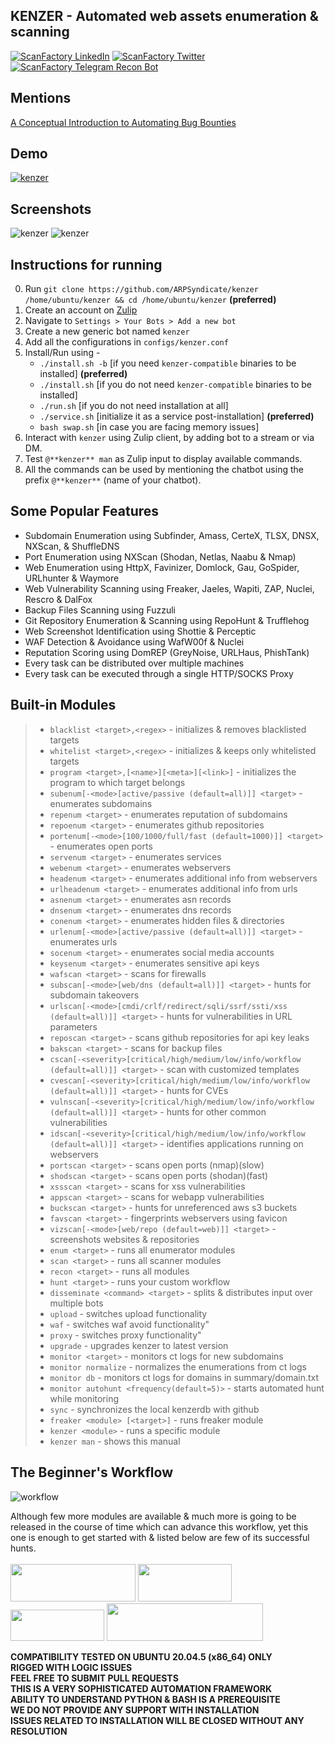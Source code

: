 <div align='left'><p><h2>KENZER - Automated web assets enumeration & scanning</h2><div id='badges'><a href='https://www.linkedin.com/company/scanfactory-io'><img src='https://img.shields.io/badge/LinkedIn-black?style=for-the-badge&logo=linkedin&logoColor=white' alt='ScanFactory LinkedIn'/></a> <a href='https://twitter.com/scanfactory_io'><img src='https://img.shields.io/badge/Twitter-black?style=for-the-badge&logo=twitter&logoColor=white' alt='ScanFactory Twitter'/></a> <a href='https://t.me/scanfactorybot'><img src='https://img.shields.io/badge/Telegram Recon Bot-black?style=for-the-badge&logo=telegram&logoColor=white' alt='ScanFactory Telegram Recon Bot'/></a></div></p></div>

## Mentions

[A Conceptual Introduction to Automating Bug Bounties](https://g147.medium.com/a-conceptual-introduction-to-automating-bug-bounties-ft-arpsyndicate-yeswehack-scanfactory-f2468f345d7)<br>

## Demo

[![kenzer](screenshots/yt-thumbnail.png)](https://www.youtube.com/watch?v=pD0IRloikz8)

## Screenshots

![kenzer](screenshots/kenzer0.png)
![kenzer](screenshots/kenzer1.png)

## Instructions for running

0. Run `git clone https://github.com/ARPSyndicate/kenzer /home/ubuntu/kenzer && cd /home/ubuntu/kenzer` **(preferred)**<br>
1. Create an account on [Zulip](https://zulipchat.com)<br>
2. Navigate to `Settings > Your Bots > Add a new bot`<br>
3. Create a new generic bot named `kenzer`<br>
4. Add all the configurations in `configs/kenzer.conf`<br>
5. Install/Run using - <br>
   - `./install.sh -b` [if you need `kenzer-compatible` binaries to be installed] **(preferred)**<br>
   - `./install.sh` [if you do not need `kenzer-compatible` binaries to be installed]<br>
   - `./run.sh` [if you do not need installation at all]<br>
   - `./service.sh` [initialize it as a service post-installation] **(preferred)**<br>
   - `bash swap.sh` [in case you are facing memory issues]
6. Interact with `kenzer` using Zulip client, by adding bot to a stream or via DM.<br>
7. Test `@**kenzer** man` as Zulip input to display available commands.<br>
8. All the commands can be used by mentioning the chatbot using the prefix `@**kenzer**` (name of your chatbot).<br>

## Some Popular Features
- Subdomain Enumeration using Subfinder, Amass, CerteX, TLSX, DNSX, NXScan, & ShuffleDNS
- Port Enumeration using NXScan (Shodan, Netlas, Naabu & Nmap)
- Web Enumeration using HttpX, Favinizer, Domlock, Gau, GoSpider, URLhunter & Waymore
- Web Vulnerability Scanning using Freaker, Jaeles, Wapiti, ZAP, Nuclei, Rescro & DalFox
- Backup Files Scanning using Fuzzuli
- Git Repository Enumeration & Scanning using RepoHunt & Trufflehog
- Web Screenshot Identification using Shottie & Perceptic
- WAF Detection & Avoidance using WafW00f & Nuclei
- Reputation Scoring using DomREP (GreyNoise, URLHaus, PhishTank)
- Every task can be distributed over multiple machines
- Every task can be executed through a single HTTP/SOCKS Proxy

## Built-in Modules

> - `blacklist <target>,<regex>` - initializes & removes blacklisted targets
> - `whitelist <target>,<regex>` - initializes & keeps only whitelisted targets
> - `program <target>,[<name>][<meta>][<link>]` - initializes the program to which target belongs
> - `subenum[-<mode>[active/passive (default=all)]] <target>` - enumerates subdomains
> - `repenum <target>` - enumerates reputation of subdomains
> - `repoenum <target>` - enumerates github repositories
> - `portenum[-<mode>[100/1000/full/fast (default=1000)]] <target>` - enumerates open ports
> - `servenum <target>` - enumerates services
> - `webenum <target>` - enumerates webservers
> - `headenum <target>` - enumerates additional info from webservers
> - `urlheadenum <target>` - enumerates additional info from urls
> - `asnenum <target>` - enumerates asn records
> - `dnsenum <target>` - enumerates dns records
> - `conenum <target>` - enumerates hidden files & directories
> - `urlenum[-<mode>[active/passive (default=all)]] <target>` - enumerates urls
> - `socenum <target>` - enumerates social media accounts
> - `keysenum <target>` - enumerates sensitive api keys
> - `wafscan <target>` - scans for firewalls
> - `subscan[-<mode>[web/dns (default=all)]] <target>` - hunts for subdomain takeovers
> - `urlscan[-<mode>[cmdi/crlf/redirect/sqli/ssrf/ssti/xss (default=all)]] <target>` - hunts for vulnerabilities in URL parameters
> - `reposcan <target>` - scans github repositories for api key leaks
> - `bakscan <target>` - scans for backup files
> - `cscan[-<severity>[critical/high/medium/low/info/workflow (default=all)]] <target>` - scan with customized templates
> - `cvescan[-<severity>[critical/high/medium/low/info/workflow (default=all)]] <target>` - hunts for CVEs
> - `vulnscan[-<severity>[critical/high/medium/low/info/workflow (default=all)]] <target>` - hunts for other common vulnerabilities
> - `idscan[-<severity>[critical/high/medium/low/info/workflow (default=all)]] <target>` - identifies applications running on webservers
> - `portscan <target>` - scans open ports (nmap)(slow)
> - `shodscan <target>` - scans open ports (shodan)(fast)
> - `xssscan <target>` - scans for xss vulnerabilities
> - `appscan <target>` - scans for webapp vulnerabilities
> - `buckscan <target>` - hunts for unreferenced aws s3 buckets
> - `favscan <target>` - fingerprints webservers using favicon
> - `vizscan[-<mode>[web/repo (default=web)]] <target>` - screenshots websites & repositories
> - `enum <target>` - runs all enumerator modules
> - `scan <target>` - runs all scanner modules
> - `recon <target>` - runs all modules
> - `hunt <target>` - runs your custom workflow
> - `disseminate <command> <target>` - splits & distributes input over multiple bots
> - `upload` - switches upload functionality
> - `waf` - switches waf avoid functionality"
> - `proxy` - switches proxy functionality"
> - `upgrade` - upgrades kenzer to latest version
> - `monitor <target>` - monitors ct logs for new subdomains
> - `monitor normalize` - normalizes the enumerations from ct logs
> - `monitor db` - monitors ct logs for domains in summary/domain.txt
> - `monitor autohunt <frequency(default=5)>` - starts automated hunt while monitoring
> - `sync` - synchronizes the local kenzerdb with github
> - `freaker <module> [<target>]` - runs freaker module
> - `kenzer <module>` - runs a specific module
> - `kenzer man` - shows this manual

## The Beginner's Workflow

![workflow](screenshots/workflow.png)

Although few more modules are available & much more is going to be released in the course of time which can advance this workflow, yet this one is enough to get started with & listed below are few of its successful hunts.<br><br>
<img src="screenshots/adobe.png" width="200" height="60">
<img src="screenshots/ibm.png" width="150" height="60">
<img src="screenshots/amazon.png" width="150" height="50">
<img src="screenshots/algolia.png" width="250" height="60">

**COMPATIBILITY TESTED ON UBUNTU 20.04.5 (x86_64) ONLY**<br>
**RIGGED WITH LOGIC ISSUES**<br>
**FEEL FREE TO SUBMIT PULL REQUESTS**<br>
**THIS IS A VERY SOPHISTICATED AUTOMATION FRAMEWORK**<br>
**ABILITY TO UNDERSTAND PYTHON & BASH IS A PREREQUISITE**<br>
**WE DO NOT PROVIDE ANY SUPPORT WITH INSTALLATION**<br>
**ISSUES RELATED TO INSTALLATION WILL BE CLOSED WITHOUT ANY RESOLUTION**<br>
